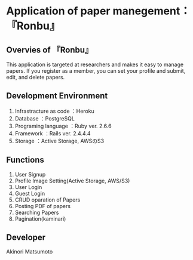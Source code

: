 # Application of paper manegement：『Ronbu』

## Overvies of 『Ronbu』
  This application is targeted at researchers and makes it easy to manage papers.
  If you register as a member, you can set your profile and submit, edit, and delete papers.

## Development Environment
  1. Infrastracture as code ：Heroku
  2. Database               ：PostgreSQL
  3. Programing language    ：Ruby ver. 2.6.6
  4. Framework              ：Rails ver. 2.4.4.4
  5. Storage                ：Active Storage, AWSのS3
  
## Functions
  1. User Signup
  2. Profile Image Setting(Active Storage, AWS/S3)
  3. User Login
  4. Guest Login
  5. CRUD oparation of Papers
  6. Posting PDF of papers
  7. Searching Papers
  8. Pagination(kaminari)

## Developer
  Akinori Matsumoto

